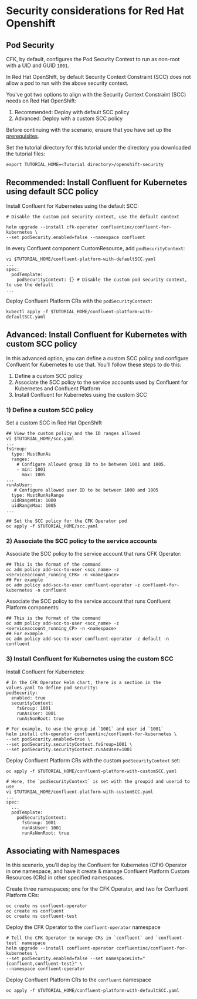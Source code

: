 # Security considerations for Red Hat Openshift

## Pod Security

CFK, by default, configures the Pod Security Context to run as non-root with a UID and GUID `1001`.

In Red Hat OpenShift, by default Security Context Constraint (SCC) does not allow a pod to run with the above security context.

You've got two options to align with the Security Context Constraint (SCC) needs on Red Hat OpenShift:

1) Recommended: Deploy with default SCC policy
2) Advanced: Deploy with a custom SCC policy

Before continuing with the scenario, ensure that you have set up the
[prerequisites](/README.md#prerequisites).

Set the tutorial directory for this tutorial under the directory you downloaded
the tutorial files:

```   
export TUTORIAL_HOME=<Tutorial directory>/openshift-security
```

## Recommended: Install Confluent for Kubernetes using default SCC policy

Install Confluent for Kubernetes using the default SCC:

```
# Disable the custom pod security context, use the default context

helm upgrade --install cfk-operator confluentinc/confluent-for-kubernetes \ 
--set podSecurity.enabled=false --namespace confluent
```

In every Confluent component CustomResource, add `podSecurityContext`:

```
vi $TUTORIAL_HOME/confluent-platform-with-defaultSCC.yaml
...
spec:
  podTemplate:
    podSecurityContext: {} # Disable the custom pod security context, to use the default
...
```

Deploy Confluent Platform CRs with the `podSecurityContext`:

```
kubectl apply -f $TUTORIAL_HOME/confluent-platform-with-defaultSCC.yaml
```

## Advanced: Install Confluent for Kubernetes with custom SCC policy

In this advanced option, you can define a custom SCC policy and configure Confluent for Kubernetes
to use that. You'll follow these steps to do this:

1) Define a custom SCC policy
2) Associate the SCC policy to the service accounts used by Confluent for Kubernetes and Confluent Platform
3) Install Confluent for Kubernetes using the custom SCC

### 1) Define a custom SCC policy 

Set a custom SCC in Red Hat OpenShift

```
## View the custom policy and the ID ranges allowed
vi $TUTORIAL_HOME/scc.yaml
...
fsGroup:
  type: MustRunAs
  ranges:
    # Configure allowed group ID to be between 1001 and 1005.
    - min: 1001
      max: 1005
...
runAsUser:
   # Configure allowed user ID to be between 1000 and 1005
  type: MustRunAsRange
  uidRangeMin: 1000
  uidRangeMax: 1005
...

## Set the SCC policy for the CFK Operator pod
oc apply -f $TUTORIAL_HOME/scc.yaml
```

### 2) Associate the SCC policy to the service accounts

Associate the SCC policy to the service account that runs CFK Operator:

```
## This is the format of the command
oc adm policy add-scc-to-user <scc_name> -z <serviceaccount_running_CFK> -n <namespace>
## For example
oc adm policy add-scc-to-user confluent-operator -z confluent-for-kubernetes -n confluent
```

Associate the SCC policy to the service account that runs Confluent Platform components:

```
## This is the format of the command
oc adm policy add-scc-to-user <scc_name> -z <serviceaccount_running_CP> -n <namespace>
## For example
oc adm policy add-scc-to-user confluent-operator -z default -n confluent
```

### 3) Install Confluent for Kubernetes using the custom SCC

Install Confluent for Kubernetes:

```
# In the CFK Operator Helm chart, there is a section in the values.yaml to define pod security:
podSecurity:
  enabled: true
  securityContext:
    fsGroup: 1001
    runAsUser: 1001
    runAsNonRoot: true

# For example, to use the group id `1001` and user id `1001`
helm install cfk-operator confluentinc/confluent-for-kubernetes \ 
--set podSecurity.enabled=true \
--set podSecurity.securityContext.fsGroup=1001 \
--set podSecurity.securityContext.runAsUser=1001 
```

Deploy Confluent Platform CRs with the custom `podSecurityContext` set:

```
oc apply -f $TUTORIAL_HOME/confluent-platform-with-customSCC.yaml

# Here, the `podSecurityContext` is set with the groupid and userid to use
vi $TUTORIAL_HOME/confluent-platform-with-customSCC.yaml
...
spec:
  ...
  podTemplate:
    podSecurityContext:
      fsGroup: 1001
      runAsUser: 1001
      runAsNonRoot: true
```

## Associating with Namespaces

In this scenario, you'll deploy the Confluent for Kubernetes (CFK) Operator in one namespace, 
and have it create & manage Confluent Platform Custom Resources (CRs) in other specified
namespaces.

Create three namespaces; one for the CFK Operator, and two for Confluent Platform CRs:

```
oc create ns confluent-operator
oc create ns confluent
oc create ns confluent-test
```

Deploy the CFK Operator to the `confluent-operator` namespace

```
# Tell the CFK Operator to manage CRs in `confluent` and `confluent-test` namespace
helm upgrade --install confluent-operator confluentinc/confluent-for-kubernetes \
--set podSecurity.enabled=false --set namespaceList="{confluent,confluent-test}" \
--namespace confluent-operator
```

Deploy Confluent Platform CRs to the `confluent` namespace

```
oc apply -f $TUTORIAL_HOME/confluent-platform-with-defaultSCC.yaml
```